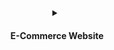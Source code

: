 <details align="center">
<summary><h4 align='center'>E-Commerce Website</h4><br></summary>
  <samp>
<p>E-Commerce Website is fully functional.
languages used HTML,CSS,JAVASCRIPT and in backend FIREBASE.</p>
  </samp>
